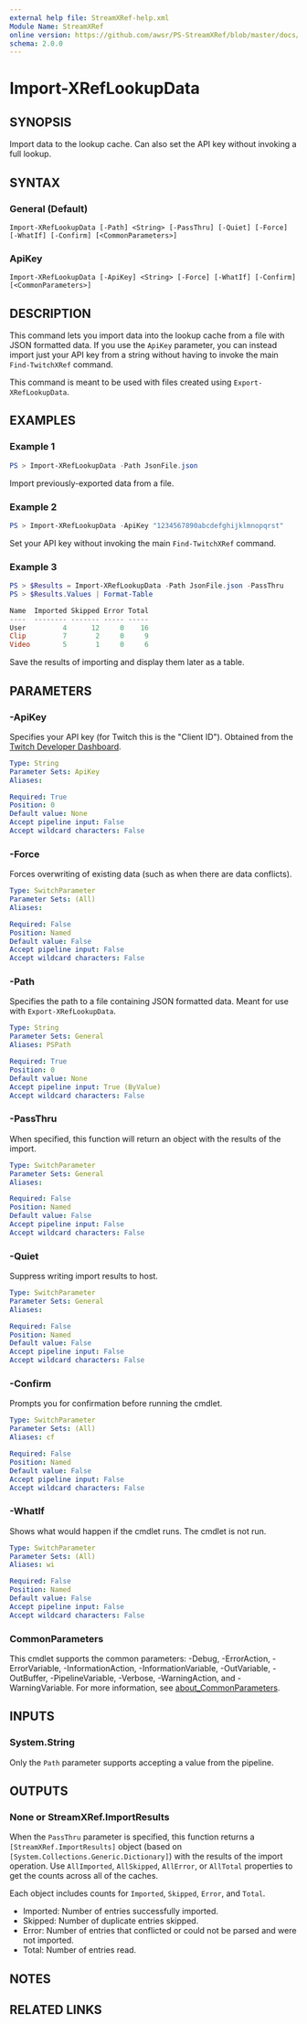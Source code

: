 ```yaml
---
external help file: StreamXRef-help.xml
Module Name: StreamXRef
online version: https://github.com/awsr/PS-StreamXRef/blob/master/docs/Import-XRefLookupData.md
schema: 2.0.0
---
```


# Import-XRefLookupData

## SYNOPSIS
Import data to the lookup cache. Can also set the API key without invoking a full lookup.

## SYNTAX

### General (Default)
```
Import-XRefLookupData [-Path] <String> [-PassThru] [-Quiet] [-Force] [-WhatIf] [-Confirm] [<CommonParameters>]
```

### ApiKey
```
Import-XRefLookupData [-ApiKey] <String> [-Force] [-WhatIf] [-Confirm] [<CommonParameters>]
```

## DESCRIPTION
This command lets you import data into the lookup cache from a file with JSON formatted data. If you use the `ApiKey` parameter, you can instead import just your API key from a string without having to invoke the main `Find-TwitchXRef` command.

This command is meant to be used with files created using `Export-XRefLookupData`.

## EXAMPLES

### Example 1
```powershell
PS > Import-XRefLookupData -Path JsonFile.json
```

Import previously-exported data from a file.

### Example 2
```powershell
PS > Import-XRefLookupData -ApiKey "1234567890abcdefghijklmnopqrst"
```

Set your API key without invoking the main `Find-TwitchXRef` command.

### Example 3
```powershell
PS > $Results = Import-XRefLookupData -Path JsonFile.json -PassThru
PS > $Results.Values | Format-Table

Name  Imported Skipped Error Total
----  -------- ------- ----- -----
User         4      12     0    16
Clip         7       2     0     9
Video        5       1     0     6

```

Save the results of importing and display them later as a table.

## PARAMETERS

### -ApiKey
Specifies your API key (for Twitch this is the "Client ID"). Obtained from the [Twitch Developer Dashboard](https://dev.twitch.tv/console/apps/).

```yaml
Type: String
Parameter Sets: ApiKey
Aliases:

Required: True
Position: 0
Default value: None
Accept pipeline input: False
Accept wildcard characters: False
```

### -Force
Forces overwriting of existing data (such as when there are data conflicts).

```yaml
Type: SwitchParameter
Parameter Sets: (All)
Aliases:

Required: False
Position: Named
Default value: False
Accept pipeline input: False
Accept wildcard characters: False
```

### -Path
Specifies the path to a file containing JSON formatted data. Meant for use with `Export-XRefLookupData`.

```yaml
Type: String
Parameter Sets: General
Aliases: PSPath

Required: True
Position: 0
Default value: None
Accept pipeline input: True (ByValue)
Accept wildcard characters: False
```

### -PassThru
When specified, this function will return an object with the results of the import.

```yaml
Type: SwitchParameter
Parameter Sets: General
Aliases:

Required: False
Position: Named
Default value: False
Accept pipeline input: False
Accept wildcard characters: False
```

### -Quiet
Suppress writing import results to host.

```yaml
Type: SwitchParameter
Parameter Sets: General
Aliases:

Required: False
Position: Named
Default value: False
Accept pipeline input: False
Accept wildcard characters: False
```

### -Confirm
Prompts you for confirmation before running the cmdlet.

```yaml
Type: SwitchParameter
Parameter Sets: (All)
Aliases: cf

Required: False
Position: Named
Default value: False
Accept pipeline input: False
Accept wildcard characters: False
```

### -WhatIf
Shows what would happen if the cmdlet runs.
The cmdlet is not run.

```yaml
Type: SwitchParameter
Parameter Sets: (All)
Aliases: wi

Required: False
Position: Named
Default value: False
Accept pipeline input: False
Accept wildcard characters: False
```

### CommonParameters
This cmdlet supports the common parameters: -Debug, -ErrorAction, -ErrorVariable, -InformationAction, -InformationVariable, -OutVariable, -OutBuffer, -PipelineVariable, -Verbose, -WarningAction, and -WarningVariable. For more information, see [about_CommonParameters](http://go.microsoft.com/fwlink/?LinkID=113216).

## INPUTS

### System.String

Only the `Path` parameter supports accepting a value from the pipeline.

## OUTPUTS

### None or StreamXRef.ImportResults

When the `PassThru` parameter is specified, this function returns a `[StreamXRef.ImportResults]` object (based on `[System.Collections.Generic.Dictionary]`) with the results of the import operation. Use `AllImported`, `AllSkipped`, `AllError`, or `AllTotal` properties to get the counts across all of the caches.

Each object includes counts for `Imported`, `Skipped`, `Error`, and `Total`.

* Imported: Number of entries successfully imported.
* Skipped: Number of duplicate entries skipped.
* Error: Number of entries that conflicted or could not be parsed and were not imported.
* Total: Number of entries read.

## NOTES

## RELATED LINKS
